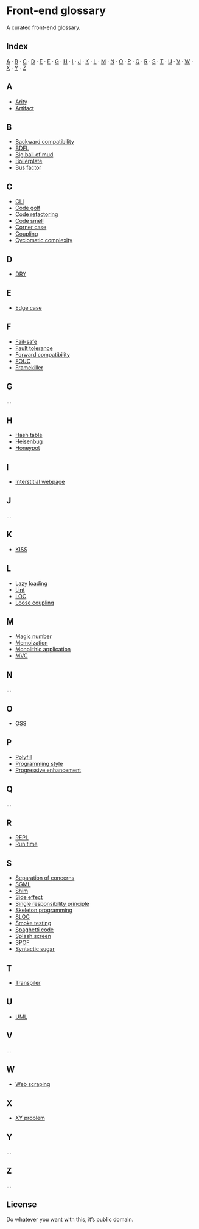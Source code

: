 # Front-end glossary

A curated front-end glossary.

## Index

[A](#a) · [B](#b) · [C](#c) · [D](#d) · [E](#e) · [F](#f) · [G](#g) · [H](#h) ·
[I](#i) · [J](#j) · [K](#k) · [L](#l) · [M](#m) · [N](#n) · [O](#o) · [P](#p) ·
[Q](#q) · [R](#r) · [S](#s) · [T](#t) · [U](#u) · [V](#v) · [W](#w) · [X](#x) ·
[Y](#y) · [Z](#z)

## A

- [Arity](https://en.wikipedia.org/wiki/Arity)
- [Artifact](https://en.wikipedia.org/wiki/Artifact_(software_development))

## B

- [Backward compatibility](https://en.wikipedia.org/wiki/Backward_compatibility)
- [BDFL](https://en.wikipedia.org/wiki/Benevolent_dictator_for_life)
- [Big ball of mud](https://en.wikipedia.org/wiki/Big_ball_of_mud)
- [Boilerplate](https://en.wikipedia.org/wiki/Boilerplate_code)
- [Bus factor](https://en.wikipedia.org/wiki/Bus_factor)

## C

- [CLI](https://en.wikipedia.org/wiki/Command-line_interface)
- [Code golf](https://en.wikipedia.org/wiki/Code_golf)
- [Code refactoring](https://en.wikipedia.org/wiki/Code_refactoring)
- [Code smell](https://en.wikipedia.org/wiki/Code_smell)
- [Corner case](https://en.wikipedia.org/wiki/Corner_case)
- [Coupling](https://en.wikipedia.org/wiki/Coupling_(computer_programming))
- [Cyclomatic complexity](https://en.wikipedia.org/wiki/Cyclomatic_complexity)

## D

- [DRY](https://en.wikipedia.org/wiki/Don't_repeat_yourself)

## E

- [Edge case](https://en.wikipedia.org/wiki/Edge_case)

## F

- [Fail-safe](https://en.wikipedia.org/wiki/Fail-safe)
- [Fault tolerance](https://en.wikipedia.org/wiki/Fault_tolerance)
- [Forward compatibility](https://en.wikipedia.org/wiki/Forward_compatibility)
- [FOUC](https://en.wikipedia.org/wiki/Flash_of_unstyled_content)
- [Framekiller](https://en.wikipedia.org/wiki/Framekiller)

## G

…

## H

- [Hash table](https://en.wikipedia.org/wiki/Hash_table)
- [Heisenbug](https://en.wikipedia.org/wiki/Heisenbug)
- [Honeypot](https://en.wikipedia.org/wiki/Honeypot_(computing))

## I

- [Interstitial webpage](https://en.wikipedia.org/wiki/Interstitial_webpage)

## J

…

## K

- [KISS](https://en.wikipedia.org/wiki/KISS_principle)

## L

- [Lazy loading](https://en.wikipedia.org/wiki/Lazy_loading)
- [Lint](https://en.wikipedia.org/wiki/Lint_(software))
- [LOC](https://en.wikipedia.org/wiki/Source_lines_of_code)
- [Loose coupling](https://en.wikipedia.org/wiki/Loose_coupling)

## M

- [Magic number](https://en.wikipedia.org/wiki/Magic_number_(programming))
- [Memoization](https://en.wikipedia.org/wiki/Memoization)
- [Monolithic application](https://en.wikipedia.org/wiki/Monolithic_application)
- [MVC](https://en.wikipedia.org/wiki/Model–view–controller)

## N

…

## O

- [OSS](https://en.wikipedia.org/wiki/Open-source_software)

## P

- [Polyfill](https://en.wikipedia.org/wiki/Polyfill)
- [Programming style](https://en.wikipedia.org/wiki/Programming_style)
- [Progressive enhancement](https://en.wikipedia.org/wiki/Progressive_enhancement)

## Q

…

## R

- [REPL](https://en.wikipedia.org/wiki/Read–eval–print_loop)
- [Run time](https://en.wikipedia.org/wiki/Run_time_(program_lifecycle_phase))

## S

- [Separation of concerns](https://en.wikipedia.org/wiki/Separation_of_concerns)
- [SGML](https://en.wikipedia.org/wiki/Standard_Generalized_Markup_Language)
- [Shim](https://en.wikipedia.org/wiki/Shim_(computing))
- [Side effect](https://en.wikipedia.org/wiki/Side_effect_(computer_science))
- [Single responsibility principle](https://en.wikipedia.org/wiki/Single_responsibility_principle)
- [Skeleton programming](https://en.wikipedia.org/wiki/Skeleton_(computer_programming))
- [SLOC](https://en.wikipedia.org/wiki/Source_lines_of_code)
- [Smoke testing](https://en.wikipedia.org/wiki/Smoke_testing_(software))
- [Spaghetti code](https://en.wikipedia.org/wiki/Spaghetti_code)
- [Splash screen](https://en.wikipedia.org/wiki/Splash_screen)
- [SPOF](https://en.wikipedia.org/wiki/Single_point_of_failure)
- [Syntactic sugar](https://en.wikipedia.org/wiki/Syntactic_sugar)

## T

- [Transpiler](https://en.wikipedia.org/wiki/Source-to-source_compiler)

## U

- [UML](https://en.wikipedia.org/wiki/Unified_Modeling_Language)

## V

…

## W

- [Web scraping](https://en.wikipedia.org/wiki/Web_scraping)

## X

- [XY problem](http://xyproblem.info)

## Y

…

## Z

…

## License

Do whatever you want with this, it’s public domain.
